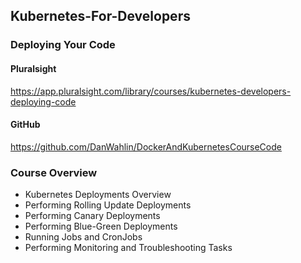 ## Kubernetes-For-Developers
### Deploying Your Code

#### Pluralsight
https://app.pluralsight.com/library/courses/kubernetes-developers-deploying-code

#### GitHub
https://github.com/DanWahlin/DockerAndKubernetesCourseCode

### Course Overview
- Kubernetes Deployments Overview
- Performing Rolling Update Deployments
- Performing Canary Deployments
- Performing Blue-Green Deployments
- Running Jobs and CronJobs
- Performing Monitoring and Troubleshooting Tasks